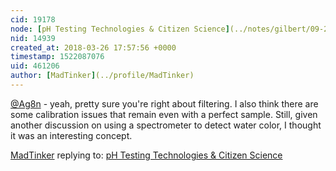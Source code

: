 ```yaml
---
cid: 19178
node: [pH Testing Technologies & Citizen Science](../notes/gilbert/09-22-2017/ph-testing-technologies-citizen-science)
nid: 14939
created_at: 2018-03-26 17:57:56 +0000
timestamp: 1522087076
uid: 461206
author: [MadTinker](../profile/MadTinker)
---
```


[@Ag8n](/profile/Ag8n) - yeah, pretty sure you're right about filtering.  I also think there are some calibration issues that remain even with a perfect sample. Still, given another discussion on using a spectrometer to detect water color, I thought it was an interesting concept.  

[MadTinker](../profile/MadTinker) replying to: [pH Testing Technologies & Citizen Science](../notes/gilbert/09-22-2017/ph-testing-technologies-citizen-science)

